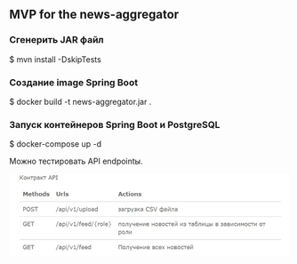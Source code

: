## MVP for the news-aggregator

### Сгенерить JAR файл
$ mvn install -DskipTests

### Создание image Spring Boot
$ docker build -t news-aggregator.jar .

### Запуск контейнеров Spring Boot и PostgreSQL
$ docker-compose up -d

Можно тестировать API endpointы.

![img.png](img.png)
